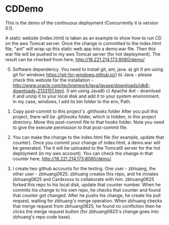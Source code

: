 # CDDemo
This is the demo of the continuous deployment (Concurrently it is version 0.1).

A static website (index.html) is taken as an example to show how to run CD on the aws Tomcat server.
Once the change is committed to the index.html file, "ant" will wrap up this static web app into a demo.war file.
Then this war file will be pushed to my aws Tomcat server (for hot deployment).
The result can be checked from here, http://18.221.214.173:8080/demo/

0. Software dependency.
You need to install git, ant, java.
a) git
(I am using git for windows https://git-for-windows.github.io/)
b) Java - please check this webiste for the installation - 
http://www.oracle.com/technetwork/java/javase/downloads/jdk8-downloads-2133151.html.
(I am using Java8)
c) Apache Ant - download it and unzip it to your local disk and add it to your system environment.
In my case, windows, I add its bin folder to the env, Path.

1. Copy post-commit to this project's .git\hooks folder
After you pull this project, there will be .git\hooks folder, which is hidden, in this project directory.
Move this post-commit file to that hooks folder.
Note you need to give the execute permission to that post-commit file.

2. You can make the change to the index.html file (for example, update that counter).
Once you commit your change of index.html, a demo.war will be generated.
The it will be uploaded to the Tomcat8 server for the hot deployment (in my aws account).
You can check the change in that counter here, http://18.221.214.173:8080/demo/.

3. I create two github accounts for the testing.
One user - zbhuang, the other user - zbhuang0625.
zbhuang creates this repo, and he inviates zbhuang0625 and Cardxxxxx to collaborate with him.
zbhuang0625 forked this repo to his local disk, update that counter number. When he commits his change to his own repo, he checks that counter and found that counter got changed. After he pushs his change, he create his pull request, waiting for zbhuang's merge operation.
When zbhuang checks that merge request from zbhuang0625, he found no confliction then he clicks the merge request button (for zbhuang0625's change goes into zbhuang's repo code base).
